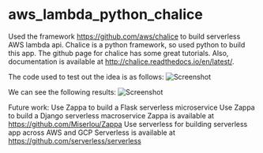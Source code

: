 # aws_lambda_python_chalice
Used the framework https://github.com/aws/chalice to build serverless AWS lambda api. 
Chalice is a python framework, so used python to build this app. The github page for chalice has some great tutorials.
Also, documentation is available at http://chalice.readthedocs.io/en/latest/.

The code used to test out the idea is as follows:
![Screenshot](https://s1.postimg.org/2nocd8bj8f/Screenshot_at_2017-10-04_23_37_41.png)

We can see the following results:
![Screenshot](https://s1.postimg.org/1kon2cg4sf/Screenshot_at_2017-10-04_23_39_00.png)

Future work:
Use Zappa to build a Flask serverless microservice
Use Zappa to build a Django serverless macroservice
Zappa is available at https://github.com/Miserlou/Zappa
Use serverless for building serverless app across AWS and GCP
Serverless is available at https://github.com/serverless/serverless
